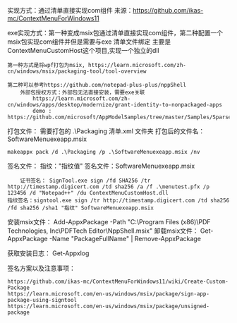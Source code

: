 实现方式：通过清单直接实现com组件
来源：https://github.com/ikas-mc/ContextMenuForWindows11

exe实现方式：第一种变成msix包通过清单直接实现com组件，第二种配置一个msix包实现com组件并但是需要与exe 清单文件绑定
	主要是ContextMenuCustomHost这个项目,实现一个独立的dll

	第一种方式是将wpf打包为msix, https://learn.microsoft.com/zh-cn/windows/msix/packaging-tool/tool-overview

	第二种可以参考https://github.com/notepad-plus-plus/nppShell
		外部包授权方式：外部包无法直接安装，需要exe关联
			https://learn.microsoft.com/zh-cn/windows/apps/desktop/modernize/grant-identity-to-nonpackaged-apps
			demo : https://github.com/microsoft/AppModelSamples/tree/master/Samples/SparsePackages


打包文件：
	需要打包的 .\Packaging 清单.xml 文件夹
	打包后的文件名：SoftwareMenuexeapp.msix

	makeappx pack /d .\Packaging /p .\SoftwareMenuexeapp.msix /nv

签名文件：
	指纹："指纹值"
	签名文件：SoftwareMenuexeapp.msix

        证书签名： SignTool.exe sign /fd SHA256 /tr http://timestamp.digicert.com /td sha256 /a /f .\menutest.pfx /p 123456 /d "Notepad++" /du ContextMenuCustomHost.dll
	指纹签名：signtool.exe sign /tr http://timestamp.digicert.com /td sha256 /fd sha256 /sha1 "指纹" SoftwareMenuexeapp.msix

安装msix文件：
	Add-AppxPackage -Path "C:\Program Files (x86)\PDF Technologies, Inc\PDFTech Editor\NppShell.msix"
卸载msix文件：
	Get-AppxPackage -Name "PackageFullName" | Remove-AppxPackage

获取安装日志：
	Get-Appxlog

签名方案以及注意事项：

	https://github.com/ikas-mc/ContextMenuForWindows11/wiki/Create-Custom-Package
	https://learn.microsoft.com/en-us/windows/msix/package/sign-app-package-using-signtool
	https://learn.microsoft.com/en-us/windows/msix/package/unsigned-package
